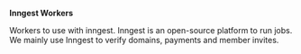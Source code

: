 **Inngest Workers**

Workers to use with inngest. Inngest is an open-source platform to run jobs. We mainly use Inngest to verify domains, payments and member invites.